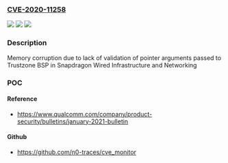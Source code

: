 ### [CVE-2020-11258](https://cve.mitre.org/cgi-bin/cvename.cgi?name=CVE-2020-11258)
![](https://img.shields.io/static/v1?label=Product&message=Snapdragon%20Wired%20Infrastructure%20and%20Networking&color=blue)
![](https://img.shields.io/static/v1?label=Version&message=AR7420%2C%20AR9580%2C%20CSR8811%2C%20IPQ4018%2C%20IPQ4019%2C%20IPQ4028%2C%20IPQ4029%2C%20QCA10901%2C%20QCA4024%2C%20QCA7500%2C%20QCA7520%2C%20QCA7550%2C%20QCA8075%2C%20QCA9880%2C%20QCA9886%2C%20QCA9888%2C%20QCA9889%2C%20QCA9898%2C%20QCA9984%2C%20QCA9992%2C%20QCA9994%2C%20QCN3018%2C%20QFE1922%2C%20QFE1952%2C%20WCD9340%2C%20WSA8810%20&color=brightgreen)
![](https://img.shields.io/static/v1?label=Vulnerability&message=Use%20of%20Out-of-Range%20Pointer%20Offset%20in%20TrustZone&color=brightgreen)

### Description

Memory corruption due to lack of validation of pointer arguments passed to Trustzone BSP in Snapdragon Wired Infrastructure and Networking

### POC

#### Reference
- https://www.qualcomm.com/company/product-security/bulletins/january-2021-bulletin

#### Github
- https://github.com/n0-traces/cve_monitor

